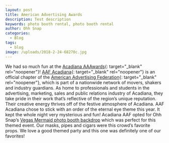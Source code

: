 ```yaml
---
layout: post
title: American Advertising Awards
description: Test description
keywords: photo booth rental, photo booth rental
author: Ohh Snap
categories:
  - Blog
tags:
  - blog
image: /uploads/2018-2-24-68270c.jpg
---
```

We had so much fun at the&nbsp;[Acadiana AAAwards](http://addys2018.com/){: target="_blank" rel="noopener"}\!&nbsp;[AAF Acadiana](http://www.aafacadiana.com/){: target="_blank" rel="noopener"}&nbsp;is an official chapter of the&nbsp;[American Advertising Federation](https://www.aaf.org/){: target="_blank" rel="noopener"}, which is part of a nationwide network of movers, shakers and industry guardians. As home to professionals and students in the advertising, marketing, sales and public relations industry of Acadiana, they take pride in their work that’s reflective of the region’s unique reputation. Their creative energy thrives off of the festive atmosphere of Acadiana. AAF Acadiana chose to stick with an order of the eternal eye theme this year. It kept the whole night very mysterious and fun\! Acadiana AAF opted for Ohh Snap’s&nbsp;[Vegas Mermaid photo booth backdrop](https://ohhsnapbooth.com/photo-booth-and-photography-backdrops.html)&nbsp;which was perfect for this themed event. Our masks, pipes and cigars were this crowd’s favorite props. We love a good themed party and this one was definitely one of our favorites\!